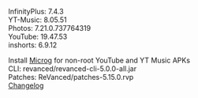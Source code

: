 InfinityPlus: 7.4.3  
YT-Music: 8.05.51  
Photos: 7.21.0.737764319  
YouTube: 19.47.53  
inshorts: 6.9.12  

Install [Microg](https://github.com/ReVanced/GmsCore/releases) for non-root YouTube and YT Music APKs  
CLI: revanced/revanced-cli-5.0.0-all.jar  
Patches: ReVanced/patches-5.15.0.rvp  
[Changelog](https://github.com/ReVanced/revanced-patches/releases/tag/v5.15.0)  
